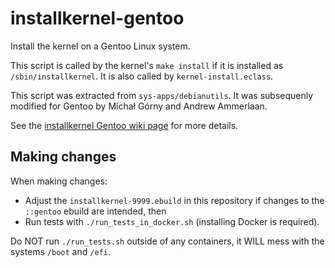 # installkernel-gentoo

Install the kernel on a Gentoo Linux system.

This script is called by the kernel's `make install` if it is installed as
`/sbin/installkernel`. It is also called by `kernel-install.eclass`.

This script was extracted from `sys-apps/debianutils`. It was subsequenly modified
for Gentoo by Michał Górny and Andrew Ammerlaan.

See the [installkernel Gentoo wiki page](https://wiki.gentoo.org/wiki/Installkernel) for more details.

## Making changes

When making changes:
- Adjust the `installkernel-9999.ebuild` in this repository if changes to the `::gentoo` ebuild are intended, then
- Run tests with `./run_tests_in_docker.sh` (installing Docker is required).

Do NOT run `./run_tests.sh` outside of any containers, it WILL mess with the systems `/boot` and `/efi`.
